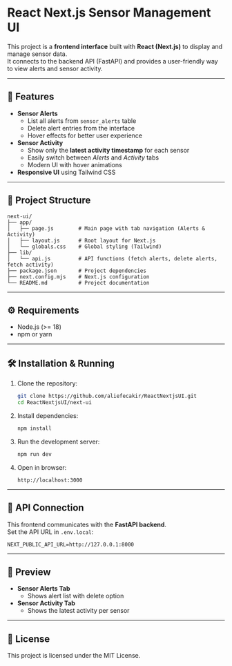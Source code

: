 # React Next.js Sensor Management UI

This project is a **frontend interface** built with **React (Next.js)** to display and manage sensor data.  
It connects to the backend API (FastAPI) and provides a user-friendly way to view alerts and sensor activity.

---

## 🚀 Features
- **Sensor Alerts**
  - List all alerts from `sensor_alerts` table
  - Delete alert entries from the interface
  - Hover effects for better user experience
- **Sensor Activity**
  - Show only the **latest activity timestamp** for each sensor
  - Easily switch between *Alerts* and *Activity* tabs
  - Modern UI with hover animations
- **Responsive UI** using Tailwind CSS

---

## 📂 Project Structure
```
next-ui/
├── app/
│   ├── page.js        # Main page with tab navigation (Alerts & Activity)
│   ├── layout.js      # Root layout for Next.js
│   └── globals.css    # Global styling (Tailwind)
├── lib/
│   └── api.js         # API functions (fetch alerts, delete alerts, fetch activity)
├── package.json       # Project dependencies
├── next.config.mjs    # Next.js configuration
└── README.md          # Project documentation
```

---

## ⚙️ Requirements
- Node.js (>= 18)
- npm or yarn

---

## 🛠️ Installation & Running
1. Clone the repository:
   ```bash
   git clone https://github.com/aliefecakir/ReactNextjsUI.git
   cd ReactNextjsUI/next-ui
   ```

2. Install dependencies:
   ```bash
   npm install
   ```

3. Run the development server:
   ```bash
   npm run dev
   ```

4. Open in browser:
   ```
   http://localhost:3000
   ```

---

## 🔗 API Connection
This frontend communicates with the **FastAPI backend**.  
Set the API URL in `.env.local`:

```
NEXT_PUBLIC_API_URL=http://127.0.0.1:8000
```

---

## 📸 Preview
- **Sensor Alerts Tab**
  - Shows alert list with delete option
- **Sensor Activity Tab**
  - Shows the latest activity per sensor

---

## 📄 License
This project is licensed under the MIT License.
